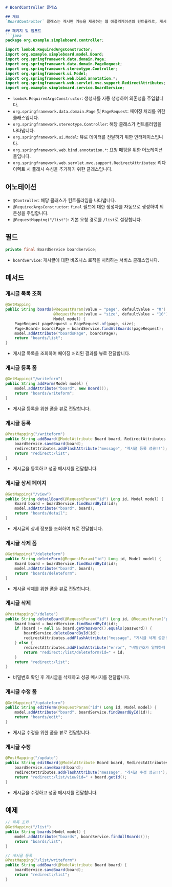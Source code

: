 ```markdown
# BoardController 클래스

## 개요
`BoardController` 클래스는 게시판 기능을 제공하는 웹 애플리케이션의 컨트롤러로, 게시글의 목록 조회, 등록, 수정, 삭제 등의 기능을 담당합니다. Spring MVC 아키텍처를 사용하며, `BoardService`를 통해 비즈니스 로직을 처리합니다.

## 패키지 및 임포트
```java
package org.example.simpleboard.controller;

import lombok.RequiredArgsConstructor;
import org.example.simpleboard.model.Board;
import org.springframework.data.domain.Page;
import org.springframework.data.domain.PageRequest;
import org.springframework.stereotype.Controller;
import org.springframework.ui.Model;
import org.springframework.web.bind.annotation.*;
import org.springframework.web.servlet.mvc.support.RedirectAttributes;
import org.example.simpleboard.service.BoardService;
```
- `lombok.RequiredArgsConstructor`: 생성자를 자동 생성하여 의존성을 주입합니다.
- `org.springframework.data.domain.Page` 및 `PageRequest`: 페이징 처리를 위한 클래스입니다.
- `org.springframework.stereotype.Controller`: 해당 클래스가 컨트롤러임을 나타냅니다.
- `org.springframework.ui.Model`: 뷰로 데이터를 전달하기 위한 인터페이스입니다.
- `org.springframework.web.bind.annotation.*`: 요청 매핑을 위한 어노테이션들입니다.
- `org.springframework.web.servlet.mvc.support.RedirectAttributes`: 리다이렉트 시 플래시 속성을 추가하기 위한 클래스입니다.

## 어노테이션
- `@Controller`: 해당 클래스가 컨트롤러임을 나타냅니다.
- `@RequiredArgsConstructor`: `final` 필드에 대한 생성자를 자동으로 생성하여 의존성을 주입합니다.
- `@RequestMapping("/list")`: 기본 요청 경로를 `/list`로 설정합니다.

## 필드
```java
private final BoardService boardService;
```
- `boardService`: 게시글에 대한 비즈니스 로직을 처리하는 서비스 클래스입니다.

## 메서드
### 게시글 목록 조회
```java
@GetMapping
public String boards(@RequestParam(value = "page", defaultValue = "0") int page,
                     @RequestParam(value = "size", defaultValue = "10") int size,
                     Model model) {
    PageRequest pageRequest = PageRequest.of(page, size);
    Page<Board> boardsPage = boardService.findAllBoards(pageRequest);
    model.addAttribute("boardsPage", boardsPage);
    return "boards/list";
}
```
- 게시글 목록을 조회하여 페이징 처리된 결과를 뷰로 전달합니다.

### 게시글 등록 폼
```java
@GetMapping("/writeform")
public String addForm(Model model) {
    model.addAttribute("board", new Board());
    return "boards/writeform";
}
```
- 게시글 등록을 위한 폼을 뷰로 전달합니다.

### 게시글 등록
```java
@PostMapping("/writeform")
public String addBoard(@ModelAttribute Board board, RedirectAttributes redirectAttributes) {
    boardService.saveBoard(board);
    redirectAttributes.addFlashAttribute("message", "게시글 등록 성공!!");
    return "redirect:/list";
}
```
- 게시글을 등록하고 성공 메시지를 전달합니다.

### 게시글 상세 페이지
```java
@GetMapping("/view")
public String detailBoard(@RequestParam("id") Long id, Model model) {
    Board board = boardService.findBoardById(id);
    model.addAttribute("board", board);
    return "boards/detail";
}
```
- 게시글의 상세 정보를 조회하여 뷰로 전달합니다.

### 게시글 삭제 폼
```java
@GetMapping("/deleteform")
public String deleteForm(@RequestParam("id") Long id, Model model) {
    Board board = boardService.findBoardById(id);
    model.addAttribute("board", board);
    return "boards/deleteform";
}
```
- 게시글 삭제를 위한 폼을 뷰로 전달합니다.

### 게시글 삭제
```java
@PostMapping("/delete")
public String deleteBoard(@RequestParam("id") Long id, @RequestParam("password") String password, RedirectAttributes redirectAttributes) {
    Board board = boardService.findBoardById(id);
    if (board != null && board.getPassword().equals(password)) {
        boardService.deleteBoardById(id);
        redirectAttributes.addFlashAttribute("message", "게시글 삭제 성공!!");
    } else {
        redirectAttributes.addFlashAttribute("error", "비밀번호가 일치하지 않습니다.");
        return "redirect:/list/deleteform?id=" + id;
    }
    return "redirect:/list";
}
```
- 비밀번호 확인 후 게시글을 삭제하고 성공 메시지를 전달합니다.

### 게시글 수정 폼
```java
@GetMapping("/updateform")
public String editForm(@RequestParam("id") Long id, Model model) {
    model.addAttribute("board", boardService.findBoardById(id));
    return "boards/edit";
}
```
- 게시글 수정을 위한 폼을 뷰로 전달합니다.

### 게시글 수정
```java
@PostMapping("/update")
public String editBoard(@ModelAttribute Board board, RedirectAttributes redirectAttributes) {
    boardService.saveBoard(board);
    redirectAttributes.addFlashAttribute("message", "게시글 수정 성공!!");
    return "redirect:/list/view?id=" + board.getId();
}
```
- 게시글을 수정하고 성공 메시지를 전달합니다.

## 예제
```java
// 목록 조회
@GetMapping("/list")
public String boards(Model model) {
    model.addAttribute("boards", boardService.findAllBoards());
    return "boards/list";
}

// 게시글 등록
@PostMapping("/list/writeform")
public String addBoard(@ModelAttribute Board board) {
    boardService.saveBoard(board);
    return "redirect:/list";
}
```